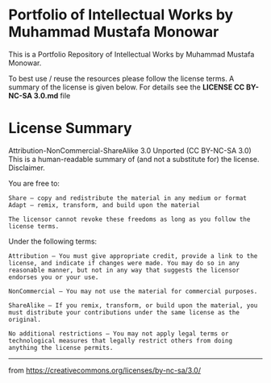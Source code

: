 # Portfolio of Intellectual Works by Muhammad Mustafa Monowar

This is a Portfolio Repository of Intellectual Works by Muhammad Mustafa Monowar.

To best use / reuse the resources please follow the license terms. A summary of the license is given below. For details see the **LICENSE CC BY-NC-SA 3.0.md** file

# License Summary

Attribution-NonCommercial-ShareAlike 3.0 Unported (CC BY-NC-SA 3.0)
This is a human-readable summary of (and not a substitute for) the license. 
Disclaimer.

You are free to:

    Share — copy and redistribute the material in any medium or format
    Adapt — remix, transform, and build upon the material

    The licensor cannot revoke these freedoms as long as you follow the license terms.

Under the following terms:

    Attribution — You must give appropriate credit, provide a link to the license, and indicate if changes were made. You may do so in any reasonable manner, but not in any way that suggests the licensor endorses you or your use.

    NonCommercial — You may not use the material for commercial purposes.

    ShareAlike — If you remix, transform, or build upon the material, you must distribute your contributions under the same license as the original.

    No additional restrictions — You may not apply legal terms or technological measures that legally restrict others from doing anything the license permits.

---

from https://creativecommons.org/licenses/by-nc-sa/3.0/

